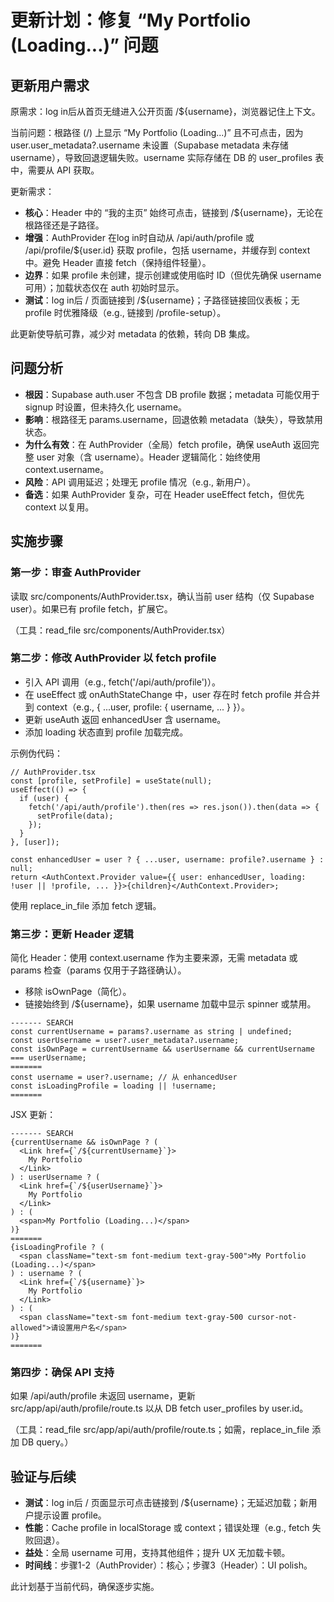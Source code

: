 # 更新计划：修复 “My Portfolio (Loading...)” 问题

## 更新用户需求

原需求：log in后从首页无缝进入公开页面 /${username}，浏览器记住上下文。

当前问题：根路径 (/) 上显示 “My Portfolio (Loading...)” 且不可点击，因为 user.user_metadata?.username 未设置（Supabase metadata 未存储 username），导致回退逻辑失败。username 实际存储在 DB 的 user_profiles 表中，需要从 API 获取。

更新需求：
- **核心**：Header 中的 “我的主页” 始终可点击，链接到 /${username}，无论在根路径还是子路径。
- **增强**：AuthProvider 在log in时自动从 /api/auth/profile 或 /api/profile/${user.id} 获取 profile，包括 username，并缓存到 context 中。避免 Header 直接 fetch（保持组件轻量）。
- **边界**：如果 profile 未创建，提示创建或使用临时 ID（但优先确保 username 可用）；加载状态仅在 auth 初始时显示。
- **测试**：log in后 / 页面链接到 /${username}；子路径链接回仪表板；无 profile 时优雅降级（e.g., 链接到 /profile-setup）。

此更新使导航可靠，减少对 metadata 的依赖，转向 DB 集成。

## 问题分析

- **根因**：Supabase auth.user 不包含 DB profile 数据；metadata 可能仅用于 signup 时设置，但未持久化 username。
- **影响**：根路径无 params.username，回退依赖 metadata（缺失），导致禁用状态。
- **为什么有效**：在 AuthProvider（全局）fetch profile，确保 useAuth 返回完整 user 对象（含 username）。Header 逻辑简化：始终使用 context.username。
- **风险**：API 调用延迟；处理无 profile 情况（e.g., 新用户）。
- **备选**：如果 AuthProvider 复杂，可在 Header useEffect fetch，但优先 context 以复用。

## 实施步骤

### 第一步：审查 AuthProvider

读取 src/components/AuthProvider.tsx，确认当前 user 结构（仅 Supabase user）。如果已有 profile fetch，扩展它。

（工具：read_file src/components/AuthProvider.tsx）

### 第二步：修改 AuthProvider 以 fetch profile

- 引入 API 调用（e.g., fetch('/api/auth/profile')）。
- 在 useEffect 或 onAuthStateChange 中，user 存在时 fetch profile 并合并到 context（e.g., { ...user, profile: { username, ... } }）。
- 更新 useAuth 返回 enhancedUser 含 username。
- 添加 loading 状态直到 profile 加载完成。

示例伪代码：
```tsx
// AuthProvider.tsx
const [profile, setProfile] = useState(null);
useEffect(() => {
  if (user) {
    fetch('/api/auth/profile').then(res => res.json()).then(data => {
      setProfile(data);
    });
  }
}, [user]);

const enhancedUser = user ? { ...user, username: profile?.username } : null;
return <AuthContext.Provider value={{ user: enhancedUser, loading: !user || !profile, ... }}>{children}</AuthContext.Provider>;
```

使用 replace_in_file 添加 fetch 逻辑。

### 第三步：更新 Header 逻辑

简化 Header：使用 context.username 作为主要来源，无需 metadata 或 params 检查（params 仅用于子路径确认）。

- 移除 isOwnPage（简化）。
- 链接始终到 /${username}，如果 username 加载中显示 spinner 或禁用。

```
------- SEARCH
const currentUsername = params?.username as string | undefined;
const userUsername = user?.user_metadata?.username;
const isOwnPage = currentUsername && userUsername && currentUsername === userUsername;
=======
const username = user?.username; // 从 enhancedUser
const isLoadingProfile = loading || !username;
=======
```

JSX 更新：
```
------- SEARCH
{currentUsername && isOwnPage ? (
  <Link href={`/${currentUsername}`}>
    My Portfolio
  </Link>
) : userUsername ? (
  <Link href={`/${userUsername}`}>
    My Portfolio
  </Link>
) : (
  <span>My Portfolio (Loading...)</span>
)}
=======
{isLoadingProfile ? (
  <span className="text-sm font-medium text-gray-500">My Portfolio (Loading...)</span>
) : username ? (
  <Link href={`/${username}`}>
    My Portfolio
  </Link>
) : (
  <span className="text-sm font-medium text-gray-500 cursor-not-allowed">请设置用户名</span>
)}
=======
```

### 第四步：确保 API 支持

如果 /api/auth/profile 未返回 username，更新 src/app/api/auth/profile/route.ts 以从 DB fetch user_profiles by user.id。

（工具：read_file src/app/api/auth/profile/route.ts；如需，replace_in_file 添加 DB query。）

## 验证与后续

- **测试**：log in后 / 页面显示可点击链接到 /${username}；无延迟加载；新用户提示设置 profile。
- **性能**：Cache profile in localStorage 或 context；错误处理（e.g., fetch 失败回退）。
- **益处**：全局 username 可用，支持其他组件；提升 UX 无加载卡顿。
- **时间线**：步骤1-2（AuthProvider）：核心；步骤3（Header）：UI  polish。

此计划基于当前代码，确保逐步实施。
